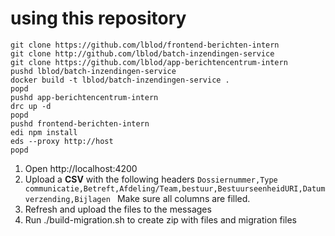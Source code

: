 # using this repository

```
git clone https://github.com/lblod/frontend-berichten-intern 
git clone http://github.com/lblod/batch-inzendingen-service
git clone https://github.com/lblod/app-berichtencentrum-intern
pushd lblod/batch-inzendingen-service
docker build -t lblod/batch-inzendingen-service .
popd
pushd app-berichtencentrum-intern
drc up -d
popd
pushd frontend-berichten-intern
edi npm install
eds --proxy http://host
popd
```
1. Open http://localhost:4200
2. Upload a **CSV** with the following headers `Dossiernummer,Type communicatie,Betreft,Afdeling/Team,bestuur,BestuurseenheidURI,Datum verzending,Bijlagen
` Make sure all columns are filled.
3. Refresh and upload the files to the messages
4. Run ./build-migration.sh to create zip with files and migration files
